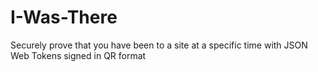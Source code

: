 # I-Was-There

Securely prove that you have been to a site at a specific time with JSON Web Tokens signed in QR format
